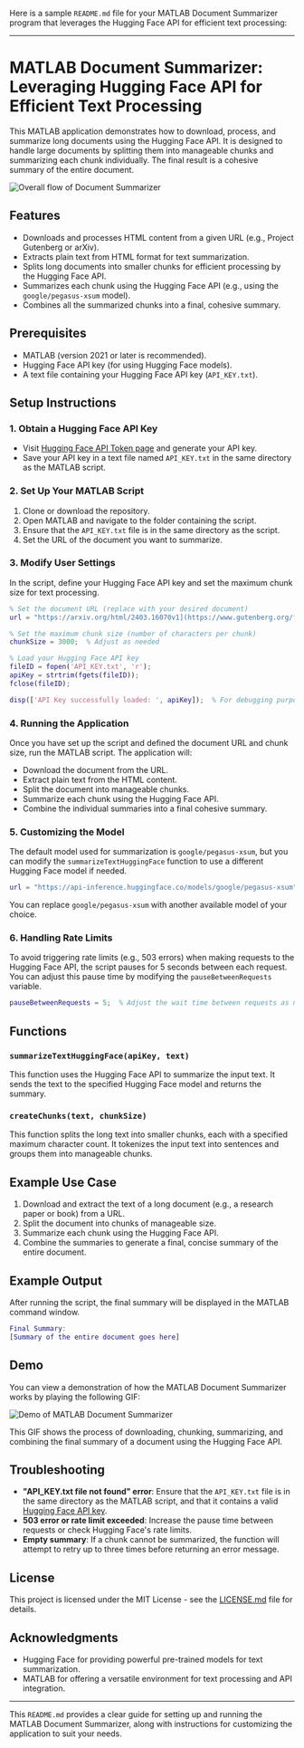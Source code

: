 Here is a sample `README.md` file for your MATLAB Document Summarizer program that leverages the Hugging Face API for efficient text processing:

---

# MATLAB Document Summarizer: Leveraging Hugging Face API for Efficient Text Processing

This MATLAB application demonstrates how to download, process, and summarize long documents using the Hugging Face API. It is designed to handle large documents by splitting them into manageable chunks and summarizing each chunk individually. The final result is a cohesive summary of the entire document.

![Overall flow of Document Summarizer](entire-flow.jpg)


## Features
- Downloads and processes HTML content from a given URL (e.g., Project Gutenberg or arXiv).
- Extracts plain text from HTML format for text summarization.
- Splits long documents into smaller chunks for efficient processing by the Hugging Face API.
- Summarizes each chunk using the Hugging Face API (e.g., using the `google/pegasus-xsum` model).
- Combines all the summarized chunks into a final, cohesive summary.

## Prerequisites
- MATLAB (version 2021 or later is recommended).
- Hugging Face API key (for using Hugging Face models).
- A text file containing your Hugging Face API key (`API_KEY.txt`).

## Setup Instructions

### 1. Obtain a Hugging Face API Key
- Visit [Hugging Face API Token page](https://huggingface.co/settings/tokens) and generate your API key.
- Save your API key in a text file named `API_KEY.txt` in the same directory as the MATLAB script.

### 2. Set Up Your MATLAB Script
1. Clone or download the repository.
2. Open MATLAB and navigate to the folder containing the script.
3. Ensure that the `API_KEY.txt` file is in the same directory as the script.
4. Set the URL of the document you want to summarize.

### 3. Modify User Settings
In the script, define your Hugging Face API key and set the maximum chunk size for text processing.

```matlab
% Set the document URL (replace with your desired document)
url = "https://arxiv.org/html/2403.16070v1](https://www.gutenberg.org/files/11/11-h/11-h.htm";  % Example URL

% Set the maximum chunk size (number of characters per chunk)
chunkSize = 3000;  % Adjust as needed

% Load your Hugging Face API key
fileID = fopen('API_KEY.txt', 'r');
apiKey = strtrim(fgets(fileID));
fclose(fileID);

disp(['API Key successfully loaded: ', apiKey]);  % For debugging purposes
```

### 4. Running the Application
Once you have set up the script and defined the document URL and chunk size, run the MATLAB script. The application will:
- Download the document from the URL.
- Extract plain text from the HTML content.
- Split the document into manageable chunks.
- Summarize each chunk using the Hugging Face API.
- Combine the individual summaries into a final cohesive summary.

### 5. Customizing the Model
The default model used for summarization is `google/pegasus-xsum`, but you can modify the `summarizeTextHuggingFace` function to use a different Hugging Face model if needed.

```matlab
url = "https://api-inference.huggingface.co/models/google/pegasus-xsum";  % Default model URL
```

You can replace `google/pegasus-xsum` with another available model of your choice.

### 6. Handling Rate Limits
To avoid triggering rate limits (e.g., 503 errors) when making requests to the Hugging Face API, the script pauses for 5 seconds between each request. You can adjust this pause time by modifying the `pauseBetweenRequests` variable.

```matlab
pauseBetweenRequests = 5;  % Adjust the wait time between requests as needed
```

## Functions

### `summarizeTextHuggingFace(apiKey, text)`
This function uses the Hugging Face API to summarize the input text. It sends the text to the specified Hugging Face model and returns the summary.

### `createChunks(text, chunkSize)`
This function splits the long text into smaller chunks, each with a specified maximum character count. It tokenizes the input text into sentences and groups them into manageable chunks.

## Example Use Case
1. Download and extract the text of a long document (e.g., a research paper or book) from a URL.
2. Split the document into chunks of manageable size.
3. Summarize each chunk using the Hugging Face API.
4. Combine the summaries to generate a final, concise summary of the entire document.

## Example Output
After running the script, the final summary will be displayed in the MATLAB command window.

```matlab
Final Summary:
[Summary of the entire document goes here]
```

## Demo
You can view a demonstration of how the MATLAB Document Summarizer works by playing the following GIF:

![Demo of MATLAB Document Summarizer](matlab-doc-summarizer-demo.gif)

This GIF shows the process of downloading, chunking, summarizing, and combining the final summary of a document using the Hugging Face API.


## Troubleshooting
- **"API_KEY.txt file not found" error**: Ensure that the `API_KEY.txt` file is in the same directory as the MATLAB script, and that it contains a valid [Hugging Face API key](https://huggingface.co/settings/tokens).
- **503 error or rate limit exceeded**: Increase the pause time between requests or check Hugging Face's rate limits.
- **Empty summary**: If a chunk cannot be summarized, the function will attempt to retry up to three times before returning an error message.

## License
This project is licensed under the MIT License - see the [LICENSE.md](LICENSE.md) file for details.

## Acknowledgments
- Hugging Face for providing powerful pre-trained models for text summarization.
- MATLAB for offering a versatile environment for text processing and API integration.

---

This `README.md` provides a clear guide for setting up and running the MATLAB Document Summarizer, along with instructions for customizing the application to suit your needs.
